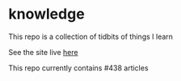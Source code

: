 # knowledge

This repo is a collection of tidbits of things I learn

See the site live [here](https://mark1626.github.io/knowledge/)

This repo currently contains #438 articles
